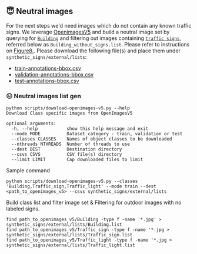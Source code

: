 ## :innocent: Neutral images
For the next steps we'd need images which do not contain any known traffic signs. We leverage [OpenimagesV5](https://storage.googleapis.com/openimages/web/index.html) and build a neutral image set by querying for [`Building`](https://storage.googleapis.com/openimages/web/visualizer/index.html?set=train&type=detection&c=%2Fm%2F0cgh4) and filtering out images containing [`traffic signs`](https://storage.googleapis.com/openimages/web/visualizer/index.html?set=train&type=detection&c=%2Fm%2F01mqdt), referred below as `Building_without_signs.list`. Please refer to instructions on [Figure8.](https://www.figure-eight.com/dataset/open-images-annotated-with-bounding-boxes/). Please download the following file(s) and place them under `synthetic_signs/external/lists`:
- [train-annotations-bbox.csv](https://datasets.figure-eight.com/figure_eight_datasets/open-images/train-annotations-bbox.csv)
- [validation-annotations-bbox.csv](https://datasets.figure-eight.com/figure_eight_datasets/open-images/validation-annotations-bbox.csv)
- [test-annotations-bbox.csv](https://datasets.figure-eight.com/figure_eight_datasets/open-images/test-annotations-bbox.csv)

### :neutral_face: Neutral images list gen

```
python scripts/download-openimages-v5.py --help
Download Class specific images from OpenImagesV5

optional arguments:
  -h, --help           show this help message and exit
  --mode MODE          Dataset category - train, validation or test
  --classes CLASSES    Names of object classes to be downloaded
  --nthreads NTHREADS  Number of threads to use
  --dest DEST          Destination directory
  --csvs CSVS          CSV file(s) directory
  --limit LIMIT        Cap downloaded files to limit
```
Sample command
```
python scripts/download-openimages-v5.py --classes 'Building,Traffic_sign,Traffic_light' --mode train --dest <path_to_openimages_v5> --csvs synthetic_signs/external/lists
```
Build class list and filter image set & Filtering for outdoor images with no labeled signs.
```
find path_to_openimages_v5/Building -type f -name '*.jpg' > synthetic_signs/external/lists/Building.list
find path_to_openimages_v5/Traffic_sign -type f -name '*.jpg > synthetic_signs/external/lists/Traffic_sign.list
find path_to_openimages_v5/Traffic_light -type f -name '*.jpg > synthetic_signs/external/lists/Traffic_light.list
```
